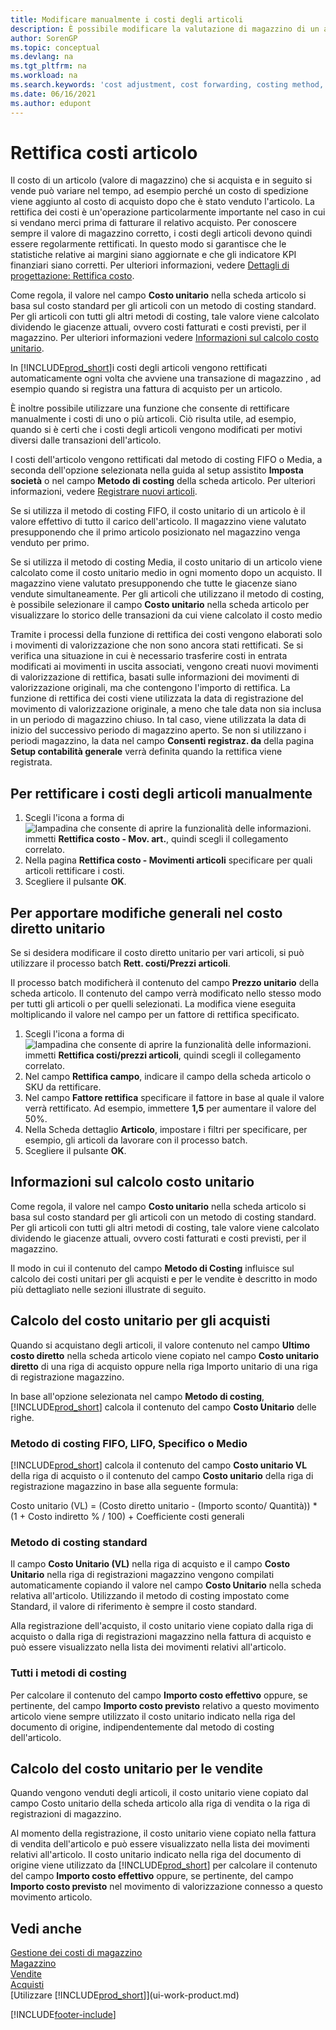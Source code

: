 ```yaml
---
title: Modificare manualmente i costi degli articoli
description: È possibile modificare la valutazione di magazzino di un articolo mediante i metodi di costing Media o FIFO quando cambiano i costi dei prodotti.
author: SorenGP
ms.topic: conceptual
ms.devlang: na
ms.tgt_pltfrm: na
ms.workload: na
ms.search.keywords: 'cost adjustment, cost forwarding, costing method, inventory valuation, costing'
ms.date: 06/16/2021
ms.author: edupont
---
```

# <a name="adjust-item-costs" />Rettifica costi articolo
Il costo di un articolo (valore di magazzino) che si acquista e in seguito si vende può variare nel tempo, ad esempio perché un costo di spedizione viene aggiunto al costo di acquisto dopo che è stato venduto l'articolo. La rettifica dei costi è un'operazione particolarmente importante nel caso in cui si vendano merci prima di fatturare il relativo acquisto. Per conoscere sempre il valore di magazzino corretto, i costi degli articoli devono quindi essere regolarmente rettificati. In questo modo si garantisce che le statistiche relative ai margini siano aggiornate e che gli indicatore KPI finanziari siano corretti. Per ulteriori informazioni, vedere [Dettagli di progettazione: Rettifica costo](design-details-cost-adjustment.md).

Come regola, il valore nel campo **Costo unitario** nella scheda articolo si basa sul costo standard per gli articoli con un metodo di costing standard. Per gli articoli con tutti gli altri metodi di costing, tale valore viene calcolato dividendo le giacenze attuali, ovvero costi fatturati e costi previsti, per il magazzino. Per ulteriori informazioni vedere [Informazioni sul calcolo costo unitario](inventory-how-adjust-item-costs.md#understanding-unit-cost-calculation).

In [!INCLUDE[prod_short](includes/prod_short.md)]i costi degli articoli vengono rettificati automaticamente ogni volta che avviene una transazione di magazzino , ad esempio quando si registra una fattura di acquisto per un articolo.

È inoltre possibile utilizzare una funzione che consente di rettificare manualmente i costi di uno o più articoli. Ciò risulta utile, ad esempio, quando si è certi che i costi degli articoli vengono modificati per motivi diversi dalle transazioni dell'articolo.

I costi dell'articolo vengono rettificati dal metodo di costing FIFO o Media, a seconda dell'opzione selezionata nella guida al setup assistito **Imposta società** o nel campo **Metodo di costing** della scheda articolo. Per ulteriori informazioni, vedere [Registrare nuovi articoli](inventory-how-register-new-items.md).  

Se si utilizza il metodo di costing FIFO, il costo unitario di un articolo è il valore effettivo di tutto il carico dell'articolo. Il magazzino viene valutato presupponendo che il primo articolo posizionato nel magazzino venga venduto per primo.

Se si utilizza il metodo di costing Media, il costo unitario di un articolo viene calcolato come il costo unitario medio in ogni momento dopo un acquisto. Il magazzino viene valutato presupponendo che tutte le giacenze siano vendute simultaneamente. Per gli articoli che utilizzano il metodo di costing, è possibile selezionare il campo **Costo unitario** nella scheda articolo per visualizzare lo storico delle transazioni da cui viene calcolato il costo medio

Tramite i processi della funzione di rettifica dei costi vengono elaborati solo i movimenti di valorizzazione che non sono ancora stati rettificati. Se si verifica una situazione in cui è necessario trasferire costi in entrata modificati ai movimenti in uscita associati, vengono creati nuovi movimenti di valorizzazione di rettifica, basati sulle informazioni dei movimenti di valorizzazione originali, ma che contengono l'importo di rettifica. La funzione di rettifica dei costi viene utilizzata la data di registrazione del movimento di valorizzazione originale, a meno che tale data non sia inclusa in un periodo di magazzino chiuso. In tal caso, viene utilizzata la data di inizio del successivo periodo di magazzino aperto. Se non si utilizzano i periodi magazzino, la data nel campo **Consenti registraz. da** della pagina **Setup contabilità generale** verrà definita quando la rettifica viene registrata.

## <a name="to-adjust-item-costs-manually" />Per rettificare i costi degli articoli manualmente
1. Scegli l'icona a forma di ![lampadina che consente di aprire la funzionalità delle informazioni.](media/ui-search/search_small.png "Dimmi cosa vuoi fare") immetti **Rettifica costo - Mov. art.**, quindi scegli il collegamento correlato.
2. Nella pagina **Rettifica costo - Movimenti articoli** specificare per quali articoli rettificare i costi.
3. Scegliere il pulsante **OK**.

## <a name="to-make-general-changes-in-the-direct-unit-cost" />Per apportare modifiche generali nel costo diretto unitario
Se si desidera modificare il costo diretto unitario per vari articoli, si può utilizzare il processo batch **Rett. costi/Prezzi articoli**.  

 Il processo batch modificherà il contenuto del campo **Prezzo unitario** della scheda articolo. Il contenuto del campo verrà modificato nello stesso modo per tutti gli articoli o per quelli selezionati. La modifica viene eseguita moltiplicando il valore nel campo per un fattore di rettifica specificato.  

1. Scegli l'icona a forma di ![lampadina che consente di aprire la funzionalità delle informazioni.](media/ui-search/search_small.png "Dimmi cosa vuoi fare") immetti **Rettifica costi/prezzi articoli**, quindi scegli il collegamento correlato.  
2. Nel campo **Rettifica campo**, indicare il campo della scheda articolo o SKU da rettificare.  
3. Nel campo **Fattore rettifica** specificare il fattore in base al quale il valore verrà rettificato. Ad esempio, immettere **1,5** per aumentare il valore del 50%.  
4. Nella Scheda dettaglio **Articolo**, impostare i filtri per specificare, per esempio, gli articoli da lavorare con il processo batch.  
5. Scegliere il pulsante **OK**.  

## <a name="understanding-unit-cost-calculation" />Informazioni sul calcolo costo unitario
Come regola, il valore nel campo **Costo unitario** nella scheda articolo si basa sul costo standard per gli articoli con un metodo di costing standard. Per gli articoli con tutti gli altri metodi di costing, tale valore viene calcolato dividendo le giacenze attuali, ovvero costi fatturati e costi previsti, per il magazzino.  

 Il modo in cui il contenuto del campo **Metodo di Costing** influisce sul calcolo dei costi unitari per gli acquisti e per le vendite è descritto in modo più dettagliato nelle sezioni illustrate di seguito.  

## <a name="unit-cost-calculation-for-purchases" />Calcolo del costo unitario per gli acquisti
 Quando si acquistano degli articoli, il valore contenuto nel campo **Ultimo costo diretto** nella scheda articolo viene copiato nel campo **Costo unitario diretto** di una riga di acquisto oppure nella riga Importo unitario di una riga di registrazione magazzino.  

 In base all'opzione selezionata nel campo **Metodo di costing**, [!INCLUDE[prod_short](includes/prod_short.md)] calcola il contenuto del campo **Costo Unitario** delle righe.  

### <a name="costing-method-fifo-lifo-specific-or-average" />Metodo di costing FIFO, LIFO, Specifico o Medio
 [!INCLUDE[prod_short](includes/prod_short.md)] calcola il contenuto del campo **Costo unitario VL** della riga di acquisto o il contenuto del campo **Costo unitario** della riga di registrazione magazzino in base alla seguente formula:  

 Costo unitario (VL) = (Costo diretto unitario - (Importo sconto/ Quantità)) * (1 + Costo indiretto % / 100) + Coefficiente costi generali  

### <a name="costing-method-standard" />Metodo di costing standard
 Il campo **Costo Unitario (VL)** nella riga di acquisto e il campo **Costo Unitario** nella riga di registrazioni magazzino vengono compilati automaticamente copiando il valore nel campo **Costo Unitario** nella scheda relativa all'articolo. Utilizzando il metodo di costing impostato come Standard, il valore di riferimento è sempre il costo standard.  

 Alla registrazione dell'acquisto, il costo unitario viene copiato dalla riga di acquisto o dalla riga di registrazioni magazzino nella fattura di acquisto e può essere visualizzato nella lista dei movimenti relativi all'articolo.  

### <a name="all-costing-methods" />Tutti i metodi di costing
 Per calcolare il contenuto del campo **Importo costo effettivo** oppure, se pertinente, del campo **Importo costo previsto** relativo a questo movimento articolo viene sempre utilizzato il costo unitario indicato nella riga del documento di origine, indipendentemente dal metodo di costing dell'articolo.  

## <a name="unit-cost-calculation-for-sales" />Calcolo del costo unitario per le vendite
 Quando vengono venduti degli articoli, il costo unitario viene copiato dal campo Costo unitario della scheda articolo alla riga di vendita o la riga di registrazioni di magazzino.  

 Al momento della registrazione, il costo unitario viene copiato nella fattura di vendita dell'articolo e può essere visualizzato nella lista dei movimenti relativi all'articolo. Il costo unitario indicato nella riga del documento di origine viene utilizzato da [!INCLUDE[prod_short](includes/prod_short.md)] per calcolare il contenuto del campo **Importo costo effettivo** oppure, se pertinente, del campo **Importo costo previsto** nel movimento di valorizzazione connesso a questo movimento articolo.  

## <a name="see-also" />Vedi anche
[Gestione dei costi di magazzino](finance-manage-inventory-costs.md)  
[Magazzino](inventory-manage-inventory.md)  
[Vendite](sales-manage-sales.md)  
[Acquisti](purchasing-manage-purchasing.md)  
[Utilizzare [!INCLUDE[prod_short](includes/prod_short.md)]](ui-work-product.md)


[!INCLUDE[footer-include](includes/footer-banner.md)]
